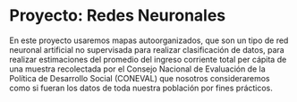 # Proyecto: Redes Neuronales

En este proyecto usaremos mapas autoorganizados, que son un tipo de red neuronal artificial no supervisada para realizar clasificación de datos, para realizar estimaciones del promedio del ingreso corriente total per cápita de una muestra recolectada por el Consejo Nacional de Evaluación de la Política de Desarrollo Social (CONEVAL) que nosotros consideraremos como si fueran los datos de toda nuestra población por fines prácticos.
